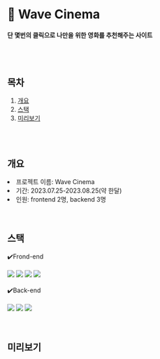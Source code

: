 # 🎥 Wave Cinema
#### 단 몇번의 클릭으로 나만을 위한 영화를 추천해주는 사이트
<br>
<br>

## 목차
1. [개요](#개요)
2. [스택](#스택)
3. [미리보기](#미리보기)
<br>
<br>
   
## 개요
<li>프로젝트 이름: Wave Cinema</li>
<li>기간: 2023.07.25-2023.08.25(약 한달)</li>
<li>인원: frontend 2명, backend 3명</li>
<br>
<br>

## 스택
<div>
✔️Frond-end
<br>
<br>
<img src="https://img.shields.io/badge/javascript-F7DF1E?style=for-the-badge&logo=javascript&logoColor=black">
<img src="https://img.shields.io/badge/vue.js-4FC08D?style=for-the-badge&logo=vue.js&logoColor=white">
<img src="https://img.shields.io/badge/html5-E34F26?style=for-the-badge&logo=html5&logoColor=white"> 
<img src="https://img.shields.io/badge/css-1572B6?style=for-the-badge&logo=css3&logoColor=white"> <br><br>
✔️Back-end
<br>
<br>
<img src="https://img.shields.io/badge/node.js-339933?style=for-the-badge&logo=Node.js&logoColor=white">
<img src="https://img.shields.io/badge/MySQL-4479A1?style=for-the-badge&logo=MySQL&logoColor=white">
<img src="https://img.shields.io/badge/aws-232F3E?style=for-the-badge&logo=aws&logoColor=white">
</div>
<br>
<br>

## 미리보기
